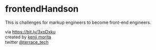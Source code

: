 # frontendHandson

This is challenges for markup engineers to become front-end engineers.

via https://bit.ly/3xpDxku  
created by [kenji morita](http://kenjimorita.jp/)  
twitter [@terrace_tech](https://twitter.com/terrace_tech)
